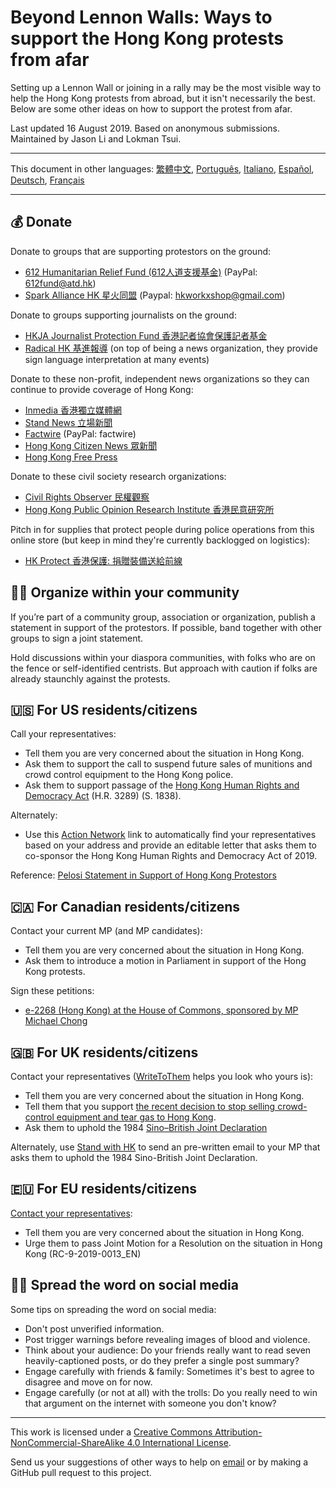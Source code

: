 # Beyond Lennon Walls: Ways to support the Hong Kong protests from afar

Setting up a Lennon Wall or joining in a rally may be the most visible way to help the Hong Kong protests from abroad, but it isn't necessarily the best. Below are some other ideas on how to support the protest from afar.

Last updated 16 August 2019. Based on anonymous submissions. Maintained by Jason Li and Lokman Tsui.

---

This document in other languages: [繁體中文](README-繁體中文.md), [Português](README-Portugues.md), [Italiano](README-Italiano.md), [Español](README-Español.md), [Deutsch](README-Deutsch.md), [Français](README-Francais.md)

---

## 💰 Donate

Donate to groups that are supporting protestors on the ground:

- [612 Humanitarian Relief Fund (612人道支援基金)](https://www.facebook.com/612Fund/) (PayPal: 612fund@atd.hk)
- [Spark Alliance HK 星火同盟](https://www.facebook.com/sparkalliancehk/posts/2042900022663786) (Paypal: hkworkxshop@gmail.com)

Donate to groups supporting journalists on the ground:

- [HKJA Journalist Protection Fund 香港記者協會保護記者基金](https://gogetfunding.com/hkjaraisefund/)
- [Radical HK 基進報導](https://radicalhk.com/about/donation/) (on top of being a news organization, they provide sign language interpretation at many events)

Donate to these non-profit, independent news organizations so they can continue to provide coverage of Hong Kong:

- [Inmedia 香港獨立媒體網](http://www.inmediahk.net/donate) 
- [Stand News 立場新聞](https://mystand.thestandnews.com/) 
- [Factwire](https://www.factwire.org/backus/) (PayPal: factwire)
- [Hong Kong Citizen News 眾新聞](https://www.hkcnews.com/aboutus/)
- [Hong Kong Free Press](https://www.hongkongfp.com/support-hkfp/)

Donate to these civil society research organizations:

- [Civil Rights Observer 民權觀察](https://www.hkcro.org/fundraising/)
- [Hong Kong Public Opinion Research Institute 香港民意研究所](https://www.pori.hk/donation) 

Pitch in for supplies that protect people during police operations from this online store (but keep in mind they're currently backlogged on logistics):

- [HK Protect 香港保護: 捐贈裝備送給前線](https://hkprotect.org/shop/%e4%bf%9d%e8%ad%b7%e8%a3%9d%e5%82%99/%e6%8d%90%e8%b4%88%e8%a3%9d%e5%82%99%e9%80%81%e7%b5%a6%e5%89%8d%e7%b7%9a/)

## 🧓🏻 Organize within your community

If you’re part of a community group, association or organization, publish a statement in support of the protestors. If possible, band together with other groups to sign a joint statement.

Hold discussions within your diaspora communities, with folks who are on the fence or self-identified centrists. But approach with caution if folks are already staunchly against the protests.

## 🇺🇸 For US residents/citizens

Call your representatives:

- Tell them you are very concerned about the situation in Hong Kong.
- Ask them to support the call to suspend future sales of munitions and crowd control equipment to the Hong Kong police.
- Ask them to support passage of the [Hong Kong Human Rights and Democracy Act](https://www.rubio.senate.gov/public/_cache/files/7030f464-ac78-4af9-a5d1-55151ca3b6f8/C89816EECDFDE0D75FB8EC98DDEC4803.mdm19812.pdf) (H.R. 3289) (S. 1838).

Alternately:

- Use this [Action Network](https://actionnetwork.org/letters/co-sponsor-hong-kong-human-rights-and-democracy-act-of-2019) link to automatically find your representatives based on your address and provide an editable letter that asks them to co-sponsor the Hong Kong Human Rights and Democracy Act of 2019.

Reference: [Pelosi Statement in Support of Hong Kong Protestors](https://www.speaker.gov/newsroom/8519-3/)

## 🇨🇦 For Canadian residents/citizens

Contact your current MP (and MP candidates):

- Tell them you are very concerned about the situation in Hong Kong.
- Ask them to introduce a motion in Parliament in support of the Hong Kong protests.

Sign these petitions:

- [e-2268 (Hong Kong) at the House of Commons, sponsored by MP Michael Chong](https://petitions.ourcommons.ca/en/Petition/Details?Petition=e-2268)

## 🇬🇧 For UK residents/citizens

Contact your representatives ([WriteToThem](https://www.writetothem.com/) helps you look who yours is):

- Tell them you are very concerned about the situation in Hong Kong.
- Tell them that you support [the recent decision to stop selling crowd-control equipment and tear gas to Hong Kong](https://www.theguardian.com/world/2019/jun/25/uk-halts-sales-of-teargas-to-hong-kong-amid-police-brutality-claims).
- Ask them to uphold the 1984 [Sino–British Joint Declaration](https://en.wikipedia.org/wiki/Sino-British_Joint_Declaration)

Alternately, use [Stand with HK](https://petition.standwithhk.org/) to send an pre-written email to your MP that asks them to uphold the 1984 Sino-British Joint Declaration.

## 🇪🇺 For EU residents/citizens

[Contact your representatives](http://www.europarl.europa.eu/meps/en/search/advanced):

- Tell them you are very concerned about the situation in Hong Kong.
- Urge them to pass Joint Motion for a Resolution on the situation in Hong Kong (RC-9-2019-0013_EN)

## 🤳🏼 Spread the word on social media

Some tips on spreading the word on social media:

- Don't post unverified information.
- Post trigger warnings before revealing images of blood and violence.
- Think about your audience: Do your friends really want to read seven heavily-captioned posts, or do they prefer a single post summary?
- Engage carefully with friends & family: Sometimes it's best to agree to disagree and move on for now.
- Engage carefully (or not at all) with the trolls: Do you really need to win that argument on the internet with someone you don't know?

---

This work is licensed under a [Creative Commons Attribution-NonCommercial-ShareAlike 4.0 International License](http://creativecommons.org/licenses/by-nc-sa/4.0/).

Send us your suggestions of other ways to help on [email](mailto:hi@hongkonggong.com) or by making a GitHub pull request to this project.
